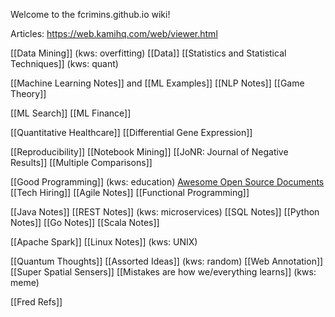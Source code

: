 Welcome to the fcrimins.github.io wiki!

Articles: https://web.kamihq.com/web/viewer.html

[[Data Mining]] (kws: overfitting)
[[Data]]
[[Statistics and Statistical Techniques]] (kws: quant)

[[Machine Learning Notes]] and [[ML Examples]]
[[NLP Notes]]
[[Game Theory]]

[[ML Search]]
[[ML Finance]]

[[Quantitative Healthcare]]
[[Differential Gene Expression]]

[[Reproducibility]]
[[Notebook Mining]]
[[JoNR: Journal of Negative Results]]
[[Multiple Comparisons]]

[[Good Programming]] (kws: education)
[Awesome Open Source Documents](https://github.com/nacyot/awesome-opensource-documents)
[[Tech Hiring]]
[[Agile Notes]]
[[Functional Programming]]

[[Java Notes]]
[[REST Notes]] (kws: microservices)
[[SQL Notes]]
[[Python Notes]]
[[Go Notes]]
[[Scala Notes]]

[[Apache Spark]]
[[Linux Notes]] (kws: UNIX)

[[Quantum Thoughts]]
[[Assorted Ideas]] (kws: random)
[[Web Annotation]]
[[Super Spatial Sensers]]
[[Mistakes are how we/everything learns]] (kws: meme)

[[Fred Refs]]